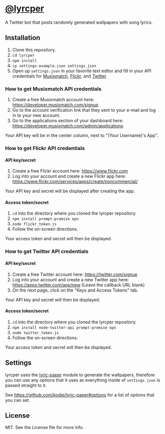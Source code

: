 # [@lyrcper](https://twitter.com/lyrcper)

A Twitter bot that posts randomly generated wallpapers with song lyrics.

## Installation
1. Clone this repository.
2. `cd lyrcper`
3. `npm install`
4. `cp settings-example.json settings.json`
5. Open up `settings.json` in your favorite text editor and fill in your API credentials for [Musixmatch](https://www.musixmatch.com), [Flickr](https://www.flickr.com), and [Twitter](https://twitter.com).

### How to get Musixmatch API credentials
1. Create a free Musixmatch account here: https://developer.musixmatch.com/signup
2. Go to the account verification link that they sent to your e-mail and log in to your new account.
3. Go to the applications section of your dashboard here: https://developer.musixmatch.com/admin/applications

Your API key will be in the center column, next to "(Your Username)'s App".

### How to get Flickr API credentials

#### API key/secret
1. Create a free Flickr account here: https://www.flickr.com
2. Log into your account and create a new Flickr app here: https://www.flickr.com/services/apps/create/noncommercial/

Your API key and secret will be displayed after creating the app.

#### Access token/secret
1. `cd` into the directory where you cloned the lyrcper repository.
2. `npm install prompt-promise opn`
3. `node flickr_token.js`
4. Follow the on-screen directions.

Your access token and secret will then be displayed.

### How to get Twitter API credentials

#### API key/secret
1. Create a free Twitter account here: https://twitter.com/signup
2. Log into your account and create a new Twitter app here: https://apps.twitter.com/app/new (Leave the callback URL blank)
3. On the next page, click on the "Keys and Access Tokens" tab.

Your API key and secret will then be displayed.

#### Access token/secret
1. `cd` into the directory where you cloned the lyrcper repository.
2. `npm install node-twitter-api prompt-promise opn`
3. `node twitter_token.js`
4. Follow the on-screen directions.

Your access token and secret will then be displayed.

## Settings
lyrcper uses the [lyric-paper](https://github.com/kodie/lyric-paper) module to generate the wallpapers, therefore you can use any options that it uses as everything inside of `settings.json` is passed straight to it.

See https://github.com/kodie/lyric-paper#options for a list of options that you can set.

## License
MIT. See the License file for more info.
